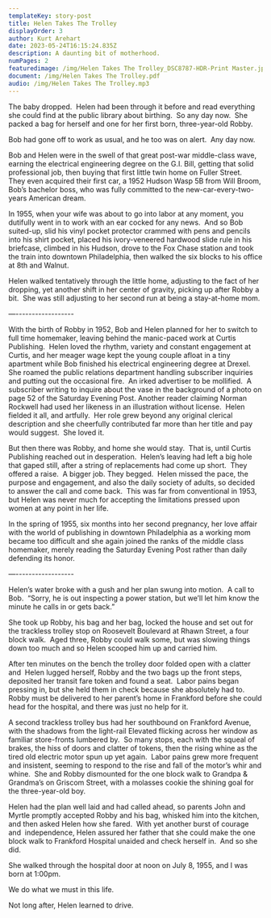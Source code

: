 ```yaml
---
templateKey: story-post
title: Helen Takes The Trolley
displayOrder: 3
author: Kurt Arehart
date: 2023-05-24T16:15:24.835Z
description: A daunting bit of motherhood.
numPages: 2
featuredimage: /img/Helen Takes The Trolley_DSC8787-HDR-Print Master.jpg
document: /img/Helen Takes The Trolley.pdf
audio: /img/Helen Takes The Trolley.mp3
---
```

The baby dropped.  Helen had been through it before and read everything she could find at the public library about birthing.  So any day now.  She packed a bag for herself and one for her first born, three-year-old Robby.

Bob had gone off to work as usual, and he too was on alert.  Any day now.



Bob and Helen were in the swell of that great post-war middle-class wave, earning the electrical engineering degree on the G.I. Bill, getting that solid professional job, then buying that first little twin home on Fuller Street.  They even acquired their first car, a 1952 Hudson Wasp 5B from Will Broom, Bob’s bachelor boss, who was fully committed to the new-car-every-two-years American dream.

In 1955, when your wife was about to go into labor at any moment, you dutifully went in to work with an ear cocked for any news.  And so Bob suited-up, slid his vinyl pocket protector crammed with pens and pencils into his shirt pocket, placed his ivory-veneered hardwood slide rule in his briefcase, climbed in his Hudson, drove to the Fox Chase station and took the train into downtown Philadelphia, then walked the six blocks to his office at 8th and Walnut.

Helen walked tentatively through the little home, adjusting to the fact of her dropping, yet another shift in her center of gravity, picking up after Robby a bit.  She was still adjusting to her second run at being a stay-at-home mom.

—------------------

With the birth of Robby in 1952, Bob and Helen planned for her to switch to full time homemaker, leaving behind the manic-paced work at Curtis Publishing.  Helen loved the rhythm, variety and constant engagement at Curtis, and her meager wage kept the young couple afloat in a tiny apartment while Bob finished his electrical engineering degree at Drexel.  She roamed the public relations department handling subscriber inquiries and putting out the occasional fire.  An irked advertiser to be mollified.  A subscriber writing to inquire about the vase in the background of a photo on page 52 of the Saturday Evening Post. Another reader claiming Norman Rockwell had used her likeness in an illustration without license.  Helen fielded it all, and artfully.  Her role grew beyond any original clerical description and she cheerfully contributed far more than her title and pay would suggest.  She loved it.

But then there was Robby, and home she would stay.  That is, until Curtis Publishing reached out in desperation.  Helen’s leaving had left a big hole that gaped still, after a string of replacements had come up short.  They offered a raise.  A bigger job. They begged.  Helen missed the pace, the purpose and engagement, and also the daily society of adults, so decided to answer the call and come back.  This was far from conventional in 1953, but Helen was never much for accepting the limitations pressed upon women at any point in her life.

In the spring of 1955, six months into her second pregnancy, her love affair with the world of publishing in downtown Philadelphia as a working mom became too difficult and she again joined the ranks of the middle class homemaker, merely reading the Saturday Evening Post rather than daily defending its honor.

—------------------

Helen’s water broke with a gush and her plan swung into motion.  A call to Bob.  “Sorry, he is out inspecting a power station, but we’ll let him know the minute he calls in or gets back.”

She took up Robby, his bag and her bag, locked the house and set out for the trackless trolley stop on Roosevelt Boulevard at Rhawn Street, a four block walk.  Aged three, Robby could walk some, but was slowing things down too much and so Helen scooped him up and carried him.

After ten minutes on the bench the trolley door folded open with a clatter and  Helen lugged herself, Robby and the two bags up the front steps, deposited her transit fare token and found a seat.  Labor pains began pressing in, but she held them in check because she absolutely had to.  Robby must be delivered to her parent’s home in Frankford before she could head for the hospital, and there was just no help for it.

A second trackless trolley bus had her southbound on Frankford Avenue, with the shadows from the light-rail Elevated flicking across her window as familiar store-fronts lumbered by.  So many stops, each with the squeal of brakes, the hiss of doors and clatter of tokens, then the rising whine as the tired old electric motor spun up yet again.  Labor pains grew more frequent and insistent, seeming to respond to the rise and fall of the motor’s whir and whine.  She and Robby dismounted for the one block walk to Grandpa & Grandma’s on Griscom Street, with a molasses cookie the shining goal for the three-year-old boy.

Helen had the plan well laid and had called ahead, so parents John and Myrtle promptly accepted Robby and his bag, whisked him into the kitchen, and then asked Helen how she fared.  With yet another burst of courage and  independence, Helen assured her father that she could make the one block walk to Frankford Hospital unaided and check herself in.  And so she did.

She walked through the hospital door at noon on July 8, 1955, and I was born at 1:00pm.

We do what we must in this life.

Not long after, Helen learned to drive.

<!--EndFragment-->
